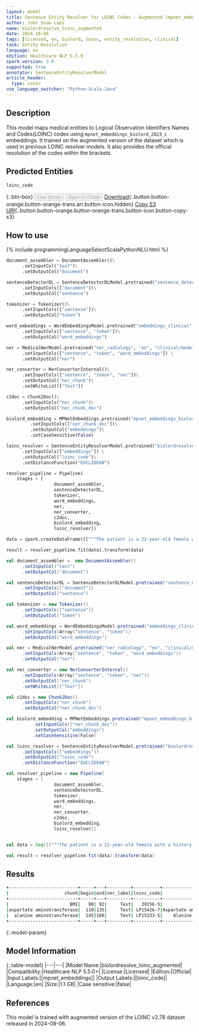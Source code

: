```yaml
---
layout: model
title: Sentence Entity Resolver for LOINC Codes - Augmented (mpnet_embeddings_biolord_2023_c embeddings)
author: John Snow Labs
name: biolordresolve_loinc_augmented
date: 2024-10-08
tags: [licensed, en, biolord, loinc, entity_resolution, clinical]
task: Entity Resolution
language: en
edition: Healthcare NLP 5.5.0
spark_version: 3.0
supported: true
annotator: SentenceEntityResolverModel
article_header:
  type: cover
use_language_switcher: "Python-Scala-Java"
---
```


## Description

This model maps medical entities to Logical Observation Identifiers Names and Codes(LOINC) codes using `mpnet_embeddings_biolord_2023_c` embeddings.
It trained on the augmented version of the dataset which is used in previous LOINC resolver models. It also provides the official resolution of the codes within the brackets.

## Predicted Entities

`loinc_code`

{:.btn-box}
<button class="button button-orange" disabled>Live Demo</button>
<button class="button button-orange" disabled>Open in Colab</button>
[Download](https://s3.amazonaws.com/auxdata.johnsnowlabs.com/clinical/models/biolordresolve_loinc_augmented_en_5.5.0_3.0_1728403801539.zip){:.button.button-orange.button-orange-trans.arr.button-icon.hidden}
[Copy S3 URI](s3://auxdata.johnsnowlabs.com/clinical/models/biolordresolve_loinc_augmented_en_5.5.0_3.0_1728403801539.zip){:.button.button-orange.button-orange-trans.button-icon.button-copy-s3}

## How to use



<div class="tabs-box" markdown="1">
{% include programmingLanguageSelectScalaPythonNLU.html %}
	
```python
document_assembler = DocumentAssembler()\
	  .setInputCol("text")\
	  .setOutputCol("document")

sentenceDetectorDL = SentenceDetectorDLModel.pretrained("sentence_detector_dl_healthcare", "en", "clinical/models") \
	  .setInputCols(["document"])\
	  .setOutputCol("sentence")

tokenizer = Tokenizer()\
	  .setInputCols(["sentence"])\
	  .setOutputCol("token")

word_embeddings = WordEmbeddingsModel.pretrained("embeddings_clinical", "en", "clinical/models")\
	  .setInputCols(["sentence", "token"])\
	  .setOutputCol("word_embeddings")

ner = MedicalNerModel.pretrained("ner_radiology", "en", "clinical/models") \
	  .setInputCols(["sentence", "token", "word_embeddings"]) \
	  .setOutputCol("ner")

ner_converter = NerConverterInternal()\
	  .setInputCols(["sentence", "token", "ner"])\
	  .setOutputCol("ner_chunk")\
	  .setWhiteList(["Test"])

c2doc = Chunk2Doc()\
	  .setInputCols("ner_chunk")\
	  .setOutputCol("ner_chunk_doc")

biolord_embedding = MPNetEmbeddings.pretrained("mpnet_embeddings_biolord_2023_c", "en")\
         .setInputCols(["ner_chunk_doc"])\
         .setOutputCol("embeddings")\
         .setCaseSensitive(False)

loinc_resolver = SentenceEntityResolverModel.pretrained("biolordresolve_loinc_augmented")\
	  .setInputCols(["embeddings"]) \
	  .setOutputCol("loinc_code")\
	  .setDistanceFunction("EUCLIDEAN")

resolver_pipeline = Pipeline(
    stages = [
	              document_assembler,
	              sentenceDetectorDL,
	              tokenizer,
	              word_embeddings,
	              ner,
	              ner_converter,
	              c2doc,
	              biolord_embedding,
	              loinc_resolver])

data = spark.createDataFrame([["""The patient is a 22-year-old female with a history of obesity. She has a Body mass index (BMI) of 33.5 kg/m2, aspartate aminotransferase 64, and alanine aminotransferase 126."""]]).toDF("text")

result = resolver_pipeline.fit(data).transform(data)
```
```scala
val document_assembler =  new DocumentAssembler()
	  .setInputCol("text")
	  .setOutputCol("document")

val sentenceDetectorDL = SentenceDetectorDLModel.pretrained("sentence_detector_dl_healthcare", "en", "clinical/models")
	  .setInputCols(["document"])
	  .setOutputCol("sentence")

val tokenizer = new Tokenizer()
	  .setInputCols(["sentence"])
	  .setOutputCol("token")

val word_embeddings = WordEmbeddingsModel.pretrained("embeddings_clinical", "en", "clinical/models")
	  .setInputCols(Array("sentence", "token"))
	  .setOutputCol("word_embeddings")

val ner = MedicalNerModel.pretrained("ner_radiology", "en", "clinical/models")
	  .setInputCols(Array("sentence", "token", "word_embeddings"))
	  .setOutputCol("ner")

val ner_converter = new NerConverterInternal()
	  .setInputCols(Array("sentence", "token", "ner"))
	  .setOutputCol("ner_chunk")
	  .setWhiteList(["Test"])

val c2doc = new Chunk2Doc()
	  .setInputCols("ner_chunk")
	  .setOutputCol("ner_chunk_doc")

val biolord_embedding = MPNetEmbeddings.pretrained("mpnet_embeddings_biolord_2023_c", "en")
          .setInputCols(["ner_chunk_doc"])
          .setOutputCol("embeddings")
          .setCaseSensitive(False)

val loinc_resolver = SentenceEntityResolverModel.pretrained("biolordresolve_loinc_augmented")
	  .setInputCols(["embeddings"])
	  .setOutputCol("loinc_code")
	  .setDistanceFunction("EUCLIDEAN")

val resolver_pipeline = new Pipeline(
    stages = [
	              document_assembler,
	              sentenceDetectorDL,
	              tokenizer,
	              word_embeddings,
	              ner,
	              ner_converter,
	              c2doc,
	              biolord_embedding,
	              loinc_resolver])


val data = Seq([["""The patient is a 22-year-old female with a history of obesity. She has a Body mass index (BMI) of 33.5 kg/m2, aspartate aminotransferase 64, and alanine aminotransferase 126."""]]).toDF("text")

val result = resolver_pipeline.fit(data).transform(data)
```
</div>

## Results

```bash
+--------------------------+-----+---+---------+----------+-------------------------------------------------------+------------------------------------------------------------+------------------------------------------------------------+------------------------------------------------------------+
|                     chunk|begin|end|ner_label|loinc_code|                                            description|                                                 resolutions|                                                   all_codes|                                                  aux_labels|
+--------------------------+-----+---+---------+----------+-------------------------------------------------------+------------------------------------------------------------+------------------------------------------------------------+------------------------------------------------------------+
|                       BMI|   90| 92|     Test|   39156-5|                    BMI [Body mass index (BMI) [Ratio]]|BMI [Body mass index (BMI) [Ratio]]:::BMI Est [Body mass ...|39156-5:::89270-3:::94138-5:::59574-4:::LP415677-6:::5957...|Observation:::Observation:::Observation:::Observation:::M...|
|aspartate aminotransferase|  110|135|     Test| LP15426-7|Aspartate aminotransferase [Aspartate aminotransferase]|Aspartate aminotransferase [Aspartate aminotransferase]::...|LP15426-7:::100739-2:::LP307348-5:::LP307326-1:::LP307433...|Observation:::Observation:::Observation:::Observation:::O...|
|  alanine aminotransferase|  145|168|     Test| LP15333-5|    Alanine aminotransferase [Alanine aminotransferase]|Alanine aminotransferase [Alanine aminotransferase]:::L-a...|LP15333-5:::59245-1:::100738-4:::LP307326-1:::69383-8:::L...|Observation:::Observation:::Observation:::Observation:::O...|
+--------------------------+-----+---+---------+----------+-------------------------------------------------------+------------------------------------------------------------+------------------------------------------------------------+------------------------------------------------------------+
```

{:.model-param}
## Model Information

{:.table-model}
|---|---|
|Model Name:|biolordresolve_loinc_augmented|
|Compatibility:|Healthcare NLP 5.5.0+|
|License:|Licensed|
|Edition:|Official|
|Input Labels:|[mpnet_embeddings]|
|Output Labels:|[loinc_code]|
|Language:|en|
|Size:|1.1 GB|
|Case sensitive:|false|

## References
This model is trained with augmented version of the LOINC v2.78 dataset released in 2024-08-06.
